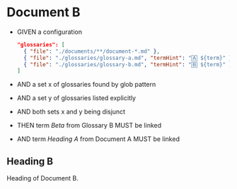# Document B

- GIVEN a configuration

  ~~~json
  "glossaries": [
    { "file": "./documents/**/document-*.md" },
    { "file": "./glossaries/glossary-a.md", "termHint": "🄰 ${term}" },
    { "file": "./glossaries/glossary-b.md", "termHint": "🄱 ${term}" }
  ]
  ~~~

- AND a set x of glossaries found by glob pattern
- AND a set y of glossaries listed explicitly
- AND both sets x and y being disjunct
- THEN term *Beta* from Glossary B MUST be linked
- AND term *Heading A* from Document A MUST be linked


## Heading B

Heading of Document B.
